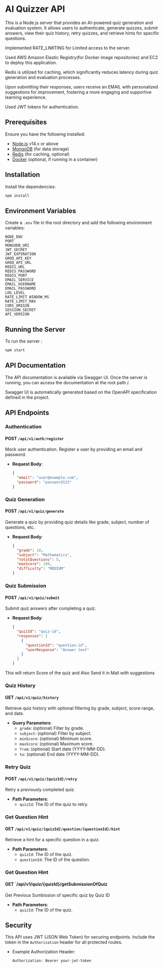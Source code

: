 
# AI Quizzer API

This is a Node.js server that provides an AI-powered quiz generation and evaluation system. It allows users to authenticate, generate quizzes, submit answers, view their quiz history, retry quizzes, and retrieve hints for specific questions.

Implemented RATE_LIMITING for Limited access to the server.

Used AWS Amazon Elastic Registry(for Docker image repositories) and EC2 to deploy this application.

Redis is utilized for caching, which significantly reduces latency during quiz generation and evaluation processes. 

Upon submitting their responses, users receive an EMAIL with personalized suggestions for improvement, fostering a more engaging and supportive learning experience.

Used JWT tokens for authentication.

## Prerequisites
Ensure you have the following installed:
- [Node.js](https://nodejs.org/) v14.x or above
- [MongoDB](https://www.mongodb.com/) (for data storage)
- [Redis](https://redis.io/) (for caching, optional)
- [Docker](https://www.docker.com/) (optional, if running in a container)




## Installation

Install the dependencies:
   ```bash
   npm install
   ```

## Environment Variables

Create a `.env` file in the root directory and add the following environment variables:

```env
NODE_ENV
PORT
MONGODB_URI
JWT_SECRET
JWT_EXPIRATION
GROQ_API_KEY
GROQ_API_URL
REDIS_URL
REDIS_PASSWORD
REDIS_PORT
EMAIL_SERVICE
EMAIL_USERNAME
EMAIL_PASSWORD
LOG_LEVEL
RATE_LIMIT_WINDOW_MS
RATE_LIMIT_MAX
CORS_ORIGIN
SESSION_SECRET
API_VERSION
```

## Running the Server

To run the server :

```bash
npm start
```
## API Documentation

The API documentation is available via Swagger UI. Once the server is running, you can access the documentation at the root path /.

Swagger UI is automatically generated based on the OpenAPI specification defined in the project.
## API Endpoints

### Authentication
#### **POST** `/api/v1/auth/register`

Mock user authentication. Register a user by providing an email and password.

- **Request Body**:
  ```json
  {
    "email": "user@example.com",
    "password": "password123"
  }
  ```



### Quiz Generation
#### **POST** `/api/v1/quiz/generate`

Generate a quiz by providing quiz details like grade, subject, number of questions, etc.

- **Request Body**:
  ```json
  {
    "grade": 10,
    "subject": "Mathematics",
    "totalQuestions": 5,
    "maxScore": 100,
    "difficulty": "MEDIUM"
  }
  ```



### Quiz Submission
#### **POST** `/api/v1/quiz/submit`

Submit quiz answers after completing a quiz.

- **Request Body**:
  ```json
  {
    "quizId": "quiz-id",
    "responses": [
      {
        "questionId": "question-id",
        "userResponse": "Answer text"
      }
    ]
  }
  ```
This will return Score of the quiz and Also Send it in Mail with suggestions


### Quiz History
#### **GET** `/api/v1/quiz/history`

Retrieve quiz history with optional filtering by grade, subject, score range, and date.

- **Query Parameters**:
  - `grade`: (optional) Filter by grade.
  - `subject`: (optional) Filter by subject.
  - `minScore`: (optional) Minimum score.
  - `maxScore`: (optional) Maximum score.
  - `from`: (optional) Start date (YYYY-MM-DD).
  - `to`: (optional) End date (YYYY-MM-DD).


### Retry Quiz
#### **POST** `/api/v1/quiz/{quizId}/retry`

Retry a previously completed quiz.

- **Path Parameters**:
  - `quizId`: The ID of the quiz to retry.



### Get Question Hint
#### **GET** `/api/v1/quiz/{quizId}/question/{questionId}/hint`

Retrieve a hint for a specific question in a quiz.

- **Path Parameters**:
  - `quizId`: The ID of the quiz.
  - `questionId`: The ID of the question.

### Get Question Hint
#### **GET** `/api/v1/quiz/{quizId}/getSubmissionOfQuiz


Get Previous Sumbission of specific quiz by Quiz ID

- **Path Parameters**:
  - `quizId`: The ID of the quiz.



## Security

This API uses JWT (JSON Web Token) for securing endpoints. Include the token in the `Authorization` header for all protected routes.

- Example Authorization Header:

  ```bash
  Authorization: Bearer your-jwt-token
  ```
